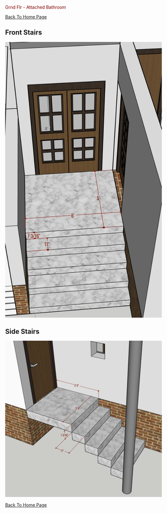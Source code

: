  <font color="Maroon"> Grnd Flr - Attached Bathroom </font>

[Back To Home Page](../)


## Front Stairs
![Front Stairs](FrontStairs.jpg)

## Side Stairs
![Side Stairs](SideStairs.jpg)

[Back To Home Page](../)